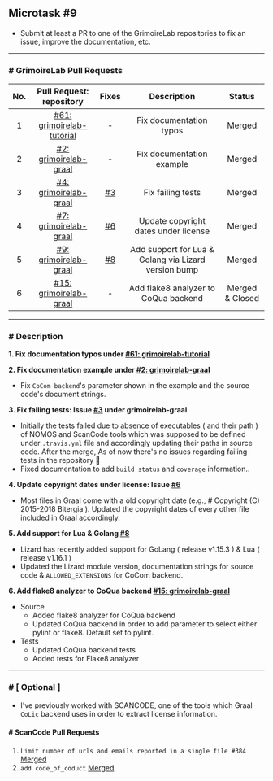 ## Microtask #9

- Submit at least a PR to one of the GrimoireLab repositories to fix an issue, improve the documentation, etc.

<hr>

### # GrimoireLab Pull Requests

| No. | Pull Request: repository |  Fixes  | Description | Status |
| :---------------: | :---------------: | :---------------: | :---------------: | :---------------: |
| 1 | [#61: grimoirelab-tutorial](https://github.com/chaoss/grimoirelab-tutorial/pull/61) | - |Fix documentation typos | Merged |
| 2 | [#2: grimoirelab-graal](https://github.com/chaoss/grimoirelab-graal/pull/2) | - | Fix documentation example  |   Merged |
| 3 | [#4: grimoirelab-graal](https://github.com/chaoss/grimoirelab-graal/pull/4) | [#3](https://github.com/chaoss/grimoirelab-graal/issues/3) | Fix failing tests      |    Merged |
| 4 | [#7: grimoirelab-graal](https://github.com/chaoss/grimoirelab-graal/pull/7) | [#6](https://github.com/chaoss/grimoirelab-graal/issues/6) | Update copyright dates under license | Merged |
| 5 | [#9: grimoirelab-graal](https://github.com/chaoss/grimoirelab-graal/pull/9) | [#8](https://github.com/chaoss/grimoirelab-graal/issues/8) |  Add support for Lua & Golang via Lizard version bump | Merged |
| 6 | [#15: grimoirelab-graal](https://github.com/chaoss/grimoirelab-graal/pull/15) | - | Add flake8 analyzer to CoQua backend | Merged & Closed |

<hr>

### # Description

**1. Fix documentation typos under [#61: grimoirelab-tutorial](https://github.com/chaoss/grimoirelab-tutorial/pull/61)**

**2. Fix documentation example under [#2: grimoirelab-graal](https://github.com/chaoss/grimoirelab-graal/pull/2)**

  - Fix `CoCom backend`'s parameter shown in the example and the source code's document strings.

**3. Fix failing tests: Issue [#3](https://github.com/chaoss/grimoirelab-graal/issues/3) under grimoirelab-graal**

  - Initially the tests failed due to absence of executables ( and their path ) of NOMOS and ScanCode tools which was supposed to be defined under `.travis.yml` file and accordingly updating their paths in source code. After the merge, As of now there's no issues regarding failing tests in the repository :tada:
  - Fixed documentation to add `build status` and `coverage` information..

**4. Update copyright dates under license: Issue [#6](https://github.com/chaoss/grimoirelab-graal/issues/6)**

  - Most files in Graal come with a old copyright date (e.g., # Copyright (C) 2015-2018 Bitergia ). Updated the copyright dates of every other file included in Graal accordingly.

**5. Add support for Lua & Golang [#8](https://github.com/chaoss/grimoirelab-graal/issues/8)**

  - Lizard has recently added support for GoLang ( release v1.15.3 ) & Lua ( release v1.16.1 )
  - Updated the Lizard module version, documentation strings for source code & `ALLOWED_EXTENSIONS` for CoCom backend.

**6. Add flake8 analyzer to CoQua backend [#15: grimoirelab-graal](https://github.com/chaoss/grimoirelab-graal/pull/15)**

  - Source
    - Added flake8 analyzer for CoQua backend
    - Updated CoQua backend in order to add parameter to select either pylint or flake8. Default set to pylint.
  - Tests
    - Updated CoQua backend tests
    - Added tests for Flake8 analyzer

<hr>

### # [ Optional ]
- I've previously worked with SCANCODE, one of the tools which Graal `CoLic` backend uses in order to extract license information.

#### # ScanCode Pull Requests

1. `Limit number of urls and emails reported in a single file #384` [Merged](https://github.com/nexB/scancode-toolkit/commits?author=inishchith)
2. `add code_of_coduct` [Merged](https://github.com/inishchith/scancode-toolkit/commits?author=inishchith)
